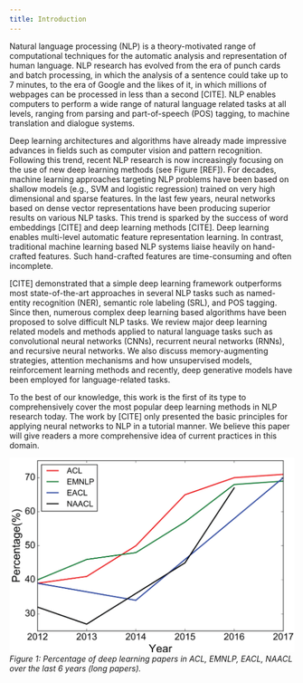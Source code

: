 ```yaml
---
title: Introduction
---
```


Natural language processing (NLP) is a theory-motivated range of computational techniques for the automatic analysis and representation of human language. NLP research has evolved from the era of punch cards and batch processing, in which the analysis of a sentence could take up to 7 minutes, to the era of Google and the likes of it, in which millions of webpages can be processed in less than a second [CITE]. NLP enables computers to perform a wide range of natural language related tasks at all levels, ranging from parsing and part-of-speech (POS) tagging, to machine translation and dialogue systems. 

Deep learning architectures and algorithms have already made impressive advances in fields such as computer vision and pattern recognition. Following this trend, recent NLP research is now increasingly focusing on the use of new deep learning methods (see Figure [REF]). For decades, machine learning approaches targeting NLP problems have been based on shallow models (e.g., SVM and logistic regression) trained on very high dimensional and sparse features. In the last few years, neural networks based on dense vector representations have been producing superior results on various NLP tasks. This trend is sparked by the success of word embeddings [CITE] and deep learning methods [CITE]. Deep learning enables multi-level automatic feature representation learning. In contrast, traditional machine learning based NLP systems liaise heavily on hand-crafted features. Such hand-crafted features are time-consuming and often incomplete. 

[CITE] demonstrated that a simple deep learning framework outperforms most state-of-the-art approaches in several NLP tasks such as named-entity recognition (NER), semantic role labeling (SRL), and POS tagging. Since then, numerous complex deep learning based algorithms have been proposed to solve difficult NLP tasks. We review major deep learning related models and methods applied to natural language tasks such as convolutional neural networks (CNNs), recurrent neural networks (RNNs), and recursive neural networks. We also discuss memory-augmenting strategies, attention mechanisms and how unsupervised models, reinforcement learning methods and recently, deep generative models have been employed for language-related tasks. 

To the best of our knowledge, this work is the first of its type to comprehensively cover the most popular deep learning methods in NLP research today. The work by [CITE] only presented the basic principles for applying neural networks to NLP in a tutorial manner. We believe this paper will give readers a more comprehensive idea of current practices in this domain.

![alt txt](img/trend.png)
*Figure 1: Percentage of deep learning papers in ACL, EMNLP, EACL, NAACL over the last 6 years (long papers).*